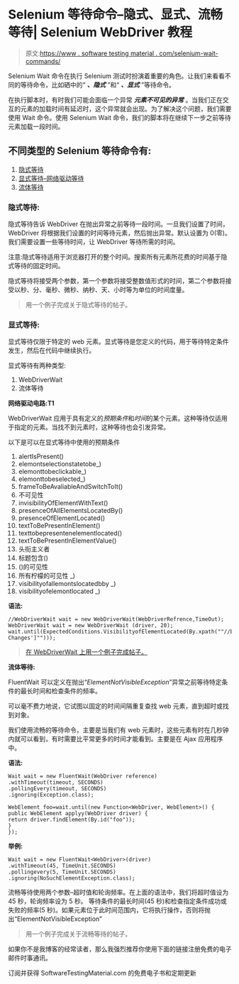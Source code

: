 # Selenium 等待命令–隐式、显式、流畅等待| Selenium WebDriver 教程

> 原文:[https://www . software testing material . com/selenium-wait-commands/](https://www.softwaretestingmaterial.com/selenium-wait-commands/)

Selenium Wait 命令在执行 Selenium 测试时扮演着重要的角色。让我们来看看不同的等待命令，比如硒中的“ ***、隐式*** ”和“ ***、显式*** ”等待命令。

在执行脚本时，有时我们可能会面临一个异常 ***元素不可见的异常*** 。当我们正在交互的元素的加载时间有延迟时，这个异常就会出现。为了解决这个问题，我们需要使用 Wait 命令。使用 Selenium Wait 命令，我们的脚本将在继续下一步之前等待元素加载一段时间。

## 不同类型的 Selenium 等待命令有:

1.  [隐式等待](https://www.softwaretestingmaterial.com/implicit-waits-selenium-webdriver)
2.  [显式等待–网络驱动等待](https://www.softwaretestingmaterial.com/webdriverwait-selenium-webdriver)
3.  [流体等待](https://www.softwaretestingmaterial.com/selenium-fluentwait)

### **隐式等待:**

隐式等待告诉 WebDriver 在抛出异常之前等待一段时间。一旦我们设置了时间，WebDriver 将根据我们设置的时间等待元素，然后抛出异常。默认设置为 0(零)。我们需要设置一些等待时间，让 WebDriver 等待所需的时间。

注意:隐式等待适用于浏览器打开的整个时间。搜索所有元素所花费的时间基于隐式等待的固定时间。

隐式等待将接受两个参数，第一个参数将接受整数值形式的时间，第二个参数将接受以秒、分、毫秒、微秒、纳秒、天、小时等为单位的时间度量。

> 用一个例子完成关于隐式等待的帖子。

### **显式等待:**

显式等待仅限于特定的 web 元素。显式等待是您定义的代码，用于等待特定条件发生，然后在代码中继续执行。

显式等待有两种类型:

1.  WebDriverWait
2.  流体等待

**网络驱动电路:T1**

WebDriverWait 应用于具有定义的*预期条件*和*时间*的某个元素。这种等待仅适用于指定的元素。当找不到元素时，这种等待也会引发异常。

以下是可以在显式等待中使用的预期条件

1.  alertIsPresent()
2.  elemontselectionstatetobe_)
3.  elemonttobeclickable_)
4.  elemonttobeselected_)
5.  frameToBeAvaliableAndSwitchToIt()
6.  不可见性
7.  invisibilityOfElementWithText()
8.  presenceOfAllElementsLocatedBy()
9.  presenceOfElementLocated()
10.  textToBePresentInElement()
11.  texttobepresentenelementlocated()
12.  textToBePresentInElementValue()
13.  头衔主义者
14.  标题包含()
15.  ()的可见性
16.  所有柠檬的可见性 _)
17.  visibilityofallemontslocatedbby _)
18.  visibilityofelemontlocated _)

**语法:**

```
//WebDriverWait wait = new WebDriverWait(WebDriverRefrence,TimeOut);
WebDriverWait wait = new WebDriverWait (driver, 20);
wait.until(ExpectedConditions.VisibilityofElementLocated(By.xpath(""//button[@value='Save Changes']"")));
```

> [在 WebDriverWait 上用一个例子完成帖子。](https://www.softwaretestingmaterial.com/webdriverwait-selenium-webdriver)

**流体等待:**

FluentWait 可以定义在抛出“*ElementNotVisibleException*”异常之前等待特定条件的最长时间和检查条件的频率。

可以毫不费力地说，它试图以固定的时间间隔重复查找 web 元素，直到超时或找到对象。

我们使用流畅的等待命令，主要是当我们有 web 元素时，这些元素有时在几秒钟内就可以看到，有时需要比平常更多的时间才能看到。主要是在 Ajax 应用程序中。

**语法:**

```
Wait wait = new FluentWait(WebDriver reference)
.withTimeout(timeout, SECONDS)
.pollingEvery(timeout, SECONDS)
.ignoring(Exception.class);

WebElement foo=wait.until(new Function<WebDriver, WebElement>() {
public WebElement applyy(WebDriver driver) {
return driver.findElement(By.id("foo"));
}
});
```

**举例:**

```
Wait wait = new FluentWait<WebDriver>(driver)
.withTimeout(45, TimeUnit.SECONDS)
.pollingevery(5, TimeUnit.SECONDS)
.ignoring(NoSuchElementException.class);
```

流畅等待使用两个参数–超时值和轮询频率。在上面的语法中，我们将超时值设为 45 秒，轮询频率设为 5 秒。
等待条件的最长时间(45 秒)和检查指定条件成功或失败的频率(5 秒)。如果元素位于此时间范围内，它将执行操作，否则将抛出“ElementNotVisibleException”

> 用一个例子完成关于流畅等待的帖子。

如果你不是我博客的经常读者，那么我强烈推荐你使用下面的链接注册免费的电子邮件时事通讯。

订阅并获得 SoftwareTestingMaterial.com 的免费电子书和定期更新